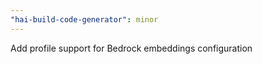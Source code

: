 ```yaml
---
"hai-build-code-generator": minor
---
```


Add profile support for Bedrock embeddings configuration
